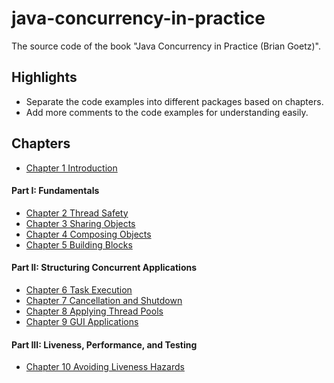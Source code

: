 # java-concurrency-in-practice

The source code of the book "Java Concurrency in Practice (Brian Goetz)".

## Highlights
- Separate the code examples into different packages based on chapters.
- Add more comments to the code examples for understanding easily.

## Chapters
- [Chapter 1 Introduction](src/java/net/jcip/examples/ch01)
#### Part I: Fundamentals
- [Chapter 2 Thread Safety](src/java/net/jcip/examples/ch02)
- [Chapter 3 Sharing Objects](src/java/net/jcip/examples/ch03)
- [Chapter 4 Composing Objects](src/java/net/jcip/examples/ch04)
- [Chapter 5 Building Blocks](src/java/net/jcip/examples/ch05)
#### Part II: Structuring Concurrent Applications
- [Chapter 6 Task Execution](src/java/net/jcip/examples/ch06)
- [Chapter 7 Cancellation and Shutdown](src/java/net/jcip/examples/ch07)
- [Chapter 8 Applying Thread Pools](src/java/net/jcip/examples/ch08)
- [Chapter 9 GUI Applications](src/java/net/jcip/examples/ch09)
#### Part III: Liveness, Performance, and Testing
- [Chapter 10 Avoiding Liveness Hazards](src/java/net/jcip/examples/ch10)
